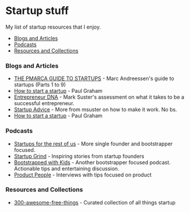 Startup stuff
========================

My list of startup resources that I enjoy.


- [Blogs and Articles](#blogs-and-articles)
- [Podcasts](#podcasts)
- [Resources and Collections](#resources-and-collections)

### Blogs and Articles
- [THE PMARCA GUIDE TO STARTUPS](http://pmarchive.com/) - Marc Andreessen's guide to startups (Parts 1 to 9)
- [How to start a startup](http://paulgraham.com/start.html) - Paul Graham
- [Entrepreneur DNA](http://www.bothsidesofthetable.com/entrepreneur-dna/) - Mark Suster's assessment on what it takes to be a successful entrepreneur.
- [Startup Advice](http://www.bothsidesofthetable.com/on-entrepeneurship/) - More from msuster on how to make it work. No bs.
- [How to start a startup](http://paulgraham.com/start.html) - Paul Graham

### Podcasts
- [Startups for the rest of us](http://www.startupsfortherestofus.com/) - More single founder and bootstrapper focused.
- [Startup Grind](http://www.startupgrind.com/podast) - Inspiring stories from startup founders
- [Bootstrapped with Kids](http://www.bootstrappedwithkids.com/) - Another bootstrapper focused podcast. Actionable tips and entertaining discussion.
- [Product People](http://productpeople.tv/) - Interviews with tips focused on product

### Resources and Collections
- [300-awesome-free-things](https://medium.com/everything-about-startups-and-entrepreneurship/300-awesome-free-things-e07b3cd5fd5b) - Curated collection of all things startup

